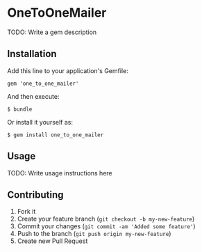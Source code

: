 # OneToOneMailer

TODO: Write a gem description

## Installation

Add this line to your application's Gemfile:

    gem 'one_to_one_mailer'

And then execute:

    $ bundle

Or install it yourself as:

    $ gem install one_to_one_mailer

## Usage

TODO: Write usage instructions here

## Contributing

1. Fork it
2. Create your feature branch (`git checkout -b my-new-feature`)
3. Commit your changes (`git commit -am 'Added some feature'`)
4. Push to the branch (`git push origin my-new-feature`)
5. Create new Pull Request
